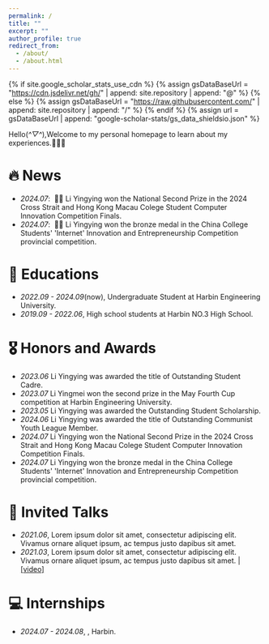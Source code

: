 ```yaml
---
permalink: /
title: ""
excerpt: ""
author_profile: true
redirect_from: 
  - /about/
  - /about.html
---
```

{% if site.google_scholar_stats_use_cdn %}
{% assign gsDataBaseUrl = "https://cdn.jsdelivr.net/gh/" | append: site.repository | append: "@" %}
{% else %}
{% assign gsDataBaseUrl = "https://raw.githubusercontent.com/" | append: site.repository | append: "/" %}
{% endif %}
{% assign url = gsDataBaseUrl | append: "google-scholar-stats/gs_data_shieldsio.json" %}

<span class='anchor' id='about-me'></span>

Hello(*^▽^*),Welcome to my personal homepage to learn about my experiences.🥇🥇🥇

# 🔥 News

- *2024.07*: &nbsp;🎉🎉 Li Yingying won the National Second Prize in the 2024 Cross Strait and Hong Kong Macau Colege Student Computer Innovation Competition Finals.
- *2024.07*: &nbsp;🎉🎉 Li Yingying won the bronze medal in the China College Students' 'Internet' Innovation and Entrepreneurship Competition provincial competition.

# 📖 Educations

- *2022.09 - 2024.09*(now), Undergraduate Student at Harbin Engineering University.
- *2019.09 - 2022.06*, High school students at Harbin NO.3 High School.

# 🎖 Honors and Awards

- *2023.06* Li Yingying was awarded the title of Outstanding Student Cadre.
- *2023.07* Li Yingmei won the second prize in the May Fourth Cup competition at Harbin Engineering University.
- *2023.05* Li Yingying was awarded the Outstanding Student Scholarship.
- *2024.06* Li Yingying was awarded the title of Outstanding Communist Youth League Member.
- *2024.07* Li Yingying won the National Second Prize in the 2024 Cross Strait and Hong Kong Macau Colege Student Computer Innovation Competition Finals.
- *2024.07* Li Yingying won the bronze medal in the China College Students' 'Internet' Innovation and Entrepreneurship Competition provincial competition.


# 💬 Invited Talks

- *2021.06*, Lorem ipsum dolor sit amet, consectetur adipiscing elit. Vivamus ornare aliquet ipsum, ac tempus justo dapibus sit amet.
- *2021.03*, Lorem ipsum dolor sit amet, consectetur adipiscing elit. Vivamus ornare aliquet ipsum, ac tempus justo dapibus sit amet.  \| [\[video\]](https://github.com/)

# 💻 Internships

- *2024.07 - 2024.08*, , Harbin.
